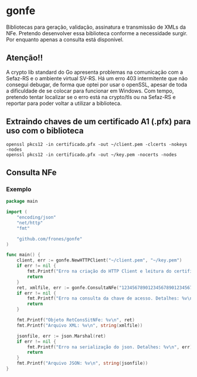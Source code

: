 # gonfe
Bibliotecas para geração, validação, assinatura e transmissão de XMLs da NFe. Pretendo desenvolver essa biblioteca conforme a necessidade surgir. Por enquanto apenas a consulta está disponível.

## Atenção!!
A crypto lib standard do Go apresenta problemas na comunicação com a Sefaz-RS e o ambiente virtual SV-RS. Há um erro 403 intermitente que não consegui debugar, de forma que optei por usar o openSSL, apesar de toda a dificuldade de se colocar para funcionar em Windows. Com tempo, pretendo tentar localizar se o erro está na crypto/tls ou na Sefaz-RS e reportar para poder voltar a utilizar a biblioteca.

## Extraindo chaves de um certificado A1 (.pfx) para uso com o biblioteca
```
openssl pkcs12 -in certificado.pfx -out ~/client.pem -clcerts -nokeys -nodes
openssl pkcs12 -in certificado.pfx -out ~/key.pem -nocerts -nodes
```

## Consulta NFe
### Exemplo
```go
package main

import (
	"encoding/json"
	"net/http"
	"fmt"

	"github.com/frones/gonfe"
)

func main() {
	client, err := gonfe.NewHTTPClient("~/client.pem", "~/key.pem")
	if err != nil {
		fmt.Printf("Erro na criação do HTTP Client e leitura do certificado. Detalhes: %v\n", err)
		return
	}
	ret, xmlfile, err := gonfe.ConsultaNFe("12345678901234567890123456789012345678901234", gonfe.Homologacao, client, func(req *http.Request) {req.Header.Set("User-Agent", "MyUA/1.0")})
	if err != nil {
		fmt.Printf("Erro na consulta da chave de acesso. Detalhes: %v\n", err)
		return
	}

	fmt.Printf("Objeto RetConsSitNFe: %v\n", ret)
	fmt.Printf("Arquivo XML: %v\n", string(xmlfile))

	jsonfile, err := json.Marshal(ret)
	if err != nil {
		fmt.Printf("Erro na serialização do json. Detalhes: %v\n", err)
		return
	}
	fmt.Printf("Arquivo JSON: %v\n", string(jsonfile))
}
```
